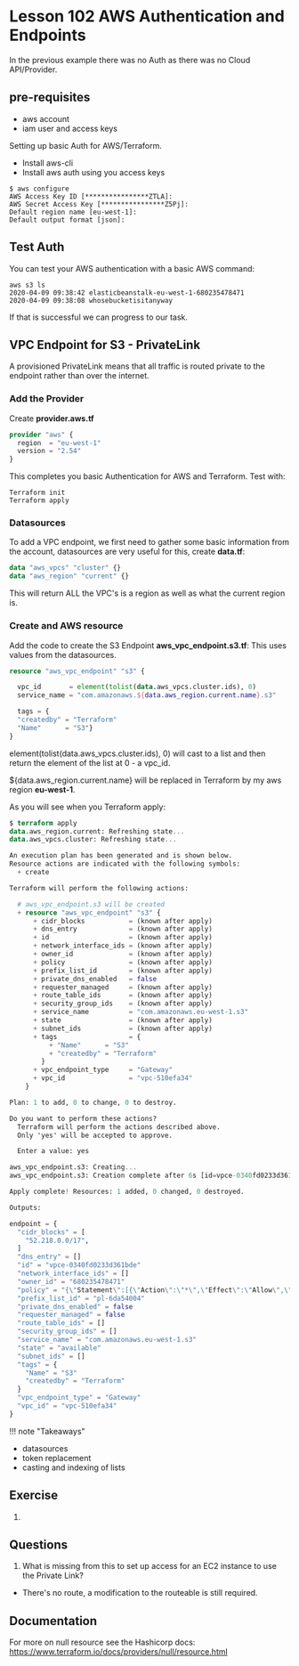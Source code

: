 # Lesson 102 AWS Authentication and Endpoints

In the previous example there was no Auth as there was no Cloud API/Provider.

## pre-requisites

- aws account
- iam user and access keys

Setting up basic Auth for AWS/Terraform.

- Install aws-cli
- Install aws auth using you access keys

```cli
$ aws configure
AWS Access Key ID [****************ZTLA]:
AWS Secret Access Key [****************Z5Pj]:
Default region name [eu-west-1]:
Default output format [json]:
```

## Test Auth

You can test your AWS authentication with a basic AWS command:

```cli
aws s3 ls
2020-04-09 09:38:42 elasticbeanstalk-eu-west-1-680235478471
2020-04-09 09:38:08 whosebucketisitanyway
```

If that is successful we can progress to our task.

## VPC Endpoint for S3 - PrivateLink

A provisioned PrivateLink means that all traffic is routed private to the endpoint rather than over the internet.

### Add the Provider

Create **provider.aws.tf**

```terraform
provider "aws" {
  region  = "eu-west-1"
  version = "2.54"
}
```

This completes you basic Authentication for AWS and Terraform.
Test with:

```cli
Terraform init
Terraform apply
```

### Datasources

To add a VPC endpoint, we first need to gather some basic information from the account, datasources are very useful for this, create  **data.tf**:

```terraform
data "aws_vpcs" "cluster" {}
data "aws_region" "current" {}
```

This will return ALL the VPC's is a region as well as what the current region is.

### Create and AWS resource

Add the code to create the S3 Endpoint **aws_vpc_endpoint.s3.tf**:
This uses values from the datasources.

```terraform
resource "aws_vpc_endpoint" "s3" {

  vpc_id       = element(tolist(data.aws_vpcs.cluster.ids), 0)
  service_name = "com.amazonaws.${data.aws_region.current.name}.s3"

  tags = {
  "createdby" = "Terraform"
  "Name"      = "S3"}
}
```

element(tolist(data.aws_vpcs.cluster.ids), 0) will cast to a list and then return the element of the list at 0 - a vpc_id.

${data.aws_region.current.name} will be replaced in Terraform by my aws region **eu-west-1**.

As you will see when you Terraform apply:

```terraform apply
$ terraform apply
data.aws_region.current: Refreshing state...
data.aws_vpcs.cluster: Refreshing state...

An execution plan has been generated and is shown below.
Resource actions are indicated with the following symbols:
  + create

Terraform will perform the following actions:

  # aws_vpc_endpoint.s3 will be created
  + resource "aws_vpc_endpoint" "s3" {
      + cidr_blocks           = (known after apply)
      + dns_entry             = (known after apply)
      + id                    = (known after apply)
      + network_interface_ids = (known after apply)
      + owner_id              = (known after apply)
      + policy                = (known after apply)
      + prefix_list_id        = (known after apply)
      + private_dns_enabled   = false
      + requester_managed     = (known after apply)
      + route_table_ids       = (known after apply)
      + security_group_ids    = (known after apply)
      + service_name          = "com.amazonaws.eu-west-1.s3"
      + state                 = (known after apply)
      + subnet_ids            = (known after apply)
      + tags                  = {
          + "Name"      = "S3"
          + "createdby" = "Terraform"
        }
      + vpc_endpoint_type     = "Gateway"
      + vpc_id                = "vpc-510efa34"
    }

Plan: 1 to add, 0 to change, 0 to destroy.

Do you want to perform these actions?
  Terraform will perform the actions described above.
  Only 'yes' will be accepted to approve.

  Enter a value: yes

aws_vpc_endpoint.s3: Creating...
aws_vpc_endpoint.s3: Creation complete after 6s [id=vpce-0340fd0233d361bde]

Apply complete! Resources: 1 added, 0 changed, 0 destroyed.

Outputs:

endpoint = {
  "cidr_blocks" = [
    "52.218.0.0/17",
  ]
  "dns_entry" = []
  "id" = "vpce-0340fd0233d361bde"
  "network_interface_ids" = []
  "owner_id" = "680235478471"
  "policy" = "{\"Statement\":[{\"Action\":\"*\",\"Effect\":\"Allow\",\"Principal\":\"*\",\"Resource\":\"*\"}],\"Version\":\"2008-10-17\"}"
  "prefix_list_id" = "pl-6da54004"
  "private_dns_enabled" = false
  "requester_managed" = false
  "route_table_ids" = []
  "security_group_ids" = []
  "service_name" = "com.amazonaws.eu-west-1.s3"
  "state" = "available"
  "subnet_ids" = []
  "tags" = {
    "Name" = "S3"
    "createdby" = "Terraform"
  }
  "vpc_endpoint_type" = "Gateway"
  "vpc_id" = "vpc-510efa34"
}
```

!!! note "Takeaways" 
   - datasources
   - token replacement
   - casting and indexing of lists

## Exercise

1.

## Questions

1. What is missing from this to set up access for an EC2 instance to use the Private Link?

- There's no route, a modification to the routeable is still required.

## Documentation

For more on null resource see the Hashicorp docs:
<https://www.terraform.io/docs/providers/null/resource.html>
